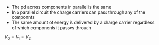 - The pd across components in parallel is the same
- In a parallel circuit the charge carriers can pass through any of the componnts
- The same amount of energy is delivered by a charge carrier regardless of which components it passes through

$V_0 = V_1 = V_2$
